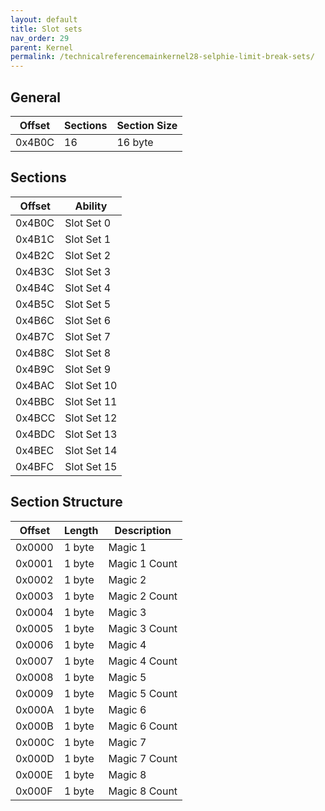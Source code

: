 ```yaml
---
layout: default
title: Slot sets
nav_order: 29
parent: Kernel
permalink: /technicalreferencemainkernel28-selphie-limit-break-sets/
---
```


## General

| Offset | Sections | Section Size |
|--------|----------|--------------|
| 0x4B0C | 16       | 16 byte      |

## Sections

| Offset | Ability     |
|--------|-------------|
| 0x4B0C | Slot Set 0  |
| 0x4B1C | Slot Set 1  |
| 0x4B2C | Slot Set 2  |
| 0x4B3C | Slot Set 3  |
| 0x4B4C | Slot Set 4  |
| 0x4B5C | Slot Set 5  |
| 0x4B6C | Slot Set 6  |
| 0x4B7C | Slot Set 7  |
| 0x4B8C | Slot Set 8  |
| 0x4B9C | Slot Set 9  |
| 0x4BAC | Slot Set 10 |
| 0x4BBC | Slot Set 11 |
| 0x4BCC | Slot Set 12 |
| 0x4BDC | Slot Set 13 |
| 0x4BEC | Slot Set 14 |
| 0x4BFC | Slot Set 15 |

## Section Structure

| Offset | Length | Description   |
|--------|--------|---------------|
| 0x0000 | 1 byte | Magic 1       |
| 0x0001 | 1 byte | Magic 1 Count |
| 0x0002 | 1 byte | Magic 2       |
| 0x0003 | 1 byte | Magic 2 Count |
| 0x0004 | 1 byte | Magic 3       |
| 0x0005 | 1 byte | Magic 3 Count |
| 0x0006 | 1 byte | Magic 4       |
| 0x0007 | 1 byte | Magic 4 Count |
| 0x0008 | 1 byte | Magic 5       |
| 0x0009 | 1 byte | Magic 5 Count |
| 0x000A | 1 byte | Magic 6       |
| 0x000B | 1 byte | Magic 6 Count |
| 0x000C | 1 byte | Magic 7       |
| 0x000D | 1 byte | Magic 7 Count |
| 0x000E | 1 byte | Magic 8       |
| 0x000F | 1 byte | Magic 8 Count |